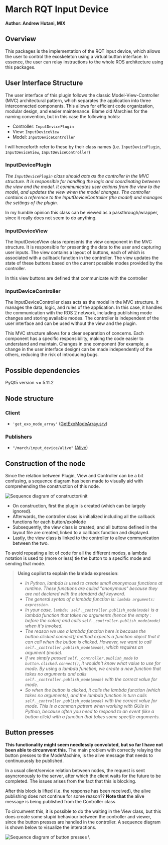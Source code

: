 # March RQT Input Device
**Author: Andrew Hutani, MIX**
## Overview
This packages is the implementation of the RQT input device, which allows the user to control the exoskeleton using a virtual button interface. In essence, the user can relay instructions to the whole ROS architecture using this packages.

## User Interface Structure
The user interface of this plugin follows the classic Model-View-Controller (MVC) architectural pattern, which separates the application into three interconnected components. This allows for efficient code organization, modular design, and easier maintenance. Blame old Marchies for the naming convention, but in this case the following holds:
- Controller: `InputDevicePlugin`
- View: `InputDeviceView`
- Model:  `InputDeviceController`

I will henceforth refer to these by their class names (i.e. `InputDevicePlugin`, `InputDeviceView`, `InputDeviceController`)

### InputDevicePlugin
_The `InputDevicePlugin` class should acts as the controller in the MVC structure. It is responsible for handling the logic and coordinating between the view and the model. It communicates user actions from the view to the model, and updates the view when the model changes. The controller contains a reference to the InputDeviceController (the model) and manages the settings of the plugin._

In my humble opinion this class can be viewed as a passthrough/wrapper, since it really does not seem to do anything.

### InputDeviceView
The InputDeviceView class represents the view component in the MVC structure. It is responsible for presenting the data to the user and capturing user inputs. The view contains a layout of buttons, each of which is associated with a callback function in the controller. The view updates the state of these buttons based on the current possible modes provided by the controller.

In this view buttons are defined that communicate with the controller

### InputDeviceController
The InputDeviceController class acts as the model in the MVC structure. It manages the data, logic, and rules of the application. In this case, it handles the communication with the ROS 2 network, including publishing mode changes and storing available modes. The controller is independent of the user interface and can be used without the view and the plugin.

This MVC structure allows for a clear separation of concerns. Each component has a specific responsibility, making the code easier to understand and maintain. Changes in one component (for example, a change in the user interface design) can be made independently of the others, reducing the risk of introducing bugs.

## Possible dependencies
PyQt5 version <= 5.11.2
## Node structure
### Client
- `'get_exo_mode_array'` ([GetExoModeArray.srv](https://gitlab.com/project-march/march/-/blob/dev/ros2/src/shared/march_shared_msgs/srv/GetExoModeArray.srv))

### Publishers
- `"/march/input_device/alive"` ([Alive](https://gitlab.com/project-march/march/-/blob/dev/ros2/src/shared/march_shared_msgs/msg/Alive.msg))

## Construction of the node
Since the relation between Plugin, View and Controller can be a bit confusing, a sequence diagram has been made to visually aid with comprehending the construction of this node.

![Sequence diagram of constructor/init](resource/img/ipd_construction.png)

- On construction, first the plugin is created (which can be largely ignored). 
- Afterwards, the controller class is initialized including all the callback functions for each button/exoMode
- Subsequently, the view class is created, and all buttons defined in the layout file are created, linked to a callback function and displayed.
- Lastly, the view class is linked to the controller to allow communication between the two.

To avoid repeating a lot of code for all the different modes, a lambda notation is used to (more or less) tie the button to a specific mode and sending that mode.

> **Using copilot to explain the lambda expression**:
> - _In Python, lambda is used to create small anonymous functions at runtime. These functions are called "anonymous" because they are not declared with the standard def keyword._
> - _The general syntax of a lambda function is: `lambda arguments: expression`._
> - _In your case, `lambda: self._controller.publish_mode(mode)` is a lambda function that takes no arguments (hence the empty : before the colon) and calls `self._controller.publish_mode(mode)` when it's invoked._
> - _The reason we use a lambda function here is because the button.clicked.connect() method expects a function object that it can call when the button is clicked. However, we want to call `self._controller.publish_mode(mode)`, which requires an argument (mode)._
> - _If we simply passed `self._controller.publish_mode` to `button.clicked.connect()`, it wouldn't know what value to use for mode. By using a lambda function, we create a new function that takes no arguments and calls `self._controller.publish_mode(mode)` with the correct value for mode._
> - _So when the button is clicked, it calls the lambda function (which takes no arguments), and the lambda function in turn calls `self._controller.publish_mode(mode)` with the correct value for mode. This is a common pattern when working with GUIs in Python, because often you need to respond to an event (like a button click) with a function that takes some specific arguments._

## Button presses
**This functionality might seem needlessly convoluted, but so far I have not been able to circumvent this.**
The main problem with correctly relaying the button presses to the ModeMachine, is the alive message that needs to continuouosly be published.

In a usual client/service relation between nodes, the request is sent asyncronously to the server, after which the client waits for the future to be completed. The issues arises from the fact that this is blocking. 

After this block is lifted (i.e. the response has been received), the alive publishing does not continue for some reason?? 
**Note that** the alive message is being published from the Controller class

To circumvent this, it is possible to do the waiting in the View class, but this does create some stupid behaviour between the controller and viewer, since the button presses are handled in the controller. A sequence diagram is shown below to visualize the interactions.

![Sequence diagram of button presses](resource/img/ipd_button_press.png)
\